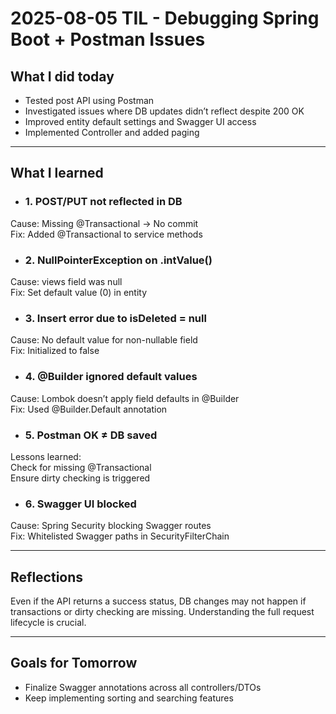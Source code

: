# 2025-08-05 TIL - Debugging Spring Boot + Postman Issues

## What I did today
- Tested post API using Postman
- Investigated issues where DB updates didn’t reflect despite 200 OK
- Improved entity default settings and Swagger UI access
- Implemented Controller and added paging

---

## What I learned
- ### 1. POST/PUT not reflected in DB
Cause: Missing @Transactional → No commit    
Fix: Added @Transactional to service methods

- ### 2. NullPointerException on .intValue()
Cause: views field was null    
Fix: Set default value (0) in entity

- ### 3. Insert error due to isDeleted = null
Cause: No default value for non-nullable field    
Fix: Initialized to false

- ### 4. @Builder ignored default values
Cause: Lombok doesn’t apply field defaults in @Builder   
Fix: Used @Builder.Default annotation

- ### 5. Postman OK ≠ DB saved
Lessons learned:  
Check for missing @Transactional   
Ensure dirty checking is triggered    

- ### 6. Swagger UI blocked
Cause: Spring Security blocking Swagger routes   
Fix: Whitelisted Swagger paths in SecurityFilterChain

---

## Reflections
Even if the API returns a success status, DB changes may not happen if transactions or dirty checking are missing. Understanding the full request lifecycle is crucial.

---

## Goals for Tomorrow
- Finalize Swagger annotations across all controllers/DTOs
- Keep implementing sorting and searching features

